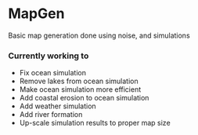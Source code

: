 MapGen
======

Basic map generation done using noise, and simulations

### Currently working to
* Fix ocean simulation
* Remove lakes from ocean simulation
* Make ocean simulation more efficient
* Add coastal erosion to ocean simulation
* Add weather simulation
* Add river formation
* Up-scale simulation results to proper map size
